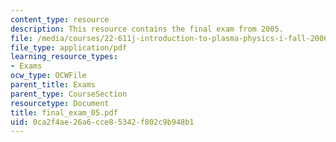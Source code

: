 ```yaml
---
content_type: resource
description: This resource contains the final exam from 2005.
file: /media/courses/22-611j-introduction-to-plasma-physics-i-fall-2006/0ca2f4ae26a6cce85342f802c9b948b1_final_exam_05.pdf
file_type: application/pdf
learning_resource_types:
- Exams
ocw_type: OCWFile
parent_title: Exams
parent_type: CourseSection
resourcetype: Document
title: final_exam_05.pdf
uid: 0ca2f4ae-26a6-cce8-5342-f802c9b948b1
---
```

